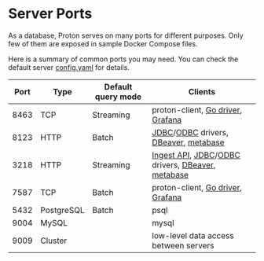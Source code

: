 # Server Ports

As a database, Proton serves on many ports for different purposes. Only few of them are exposed in sample Docker Compose files.

Here is a summary of common ports you may need. You can check the default server [config.yaml](https://github.com/timeplus-io/proton/blob/develop/programs/server/config.yaml) for details. 

| Port | Type       | Default query mode | Clients                                                      |
| ---- | ---------- | ------------------ | ------------------------------------------------------------ |
| 8463 | TCP        | Streaming          | proton-client, [Go driver](https://github.com/timeplus-io/proton-go-driver), [Grafana](https://github.com/timeplus-io/proton-grafana-source) |
| 8123 | HTTP       | Batch              | [JDBC](https://github.com/timeplus-io/proton-java-driver)/[ODBC](https://github.com/timeplus-io/proton-odbc) drivers, [DBeaver](https://github.com/timeplus-io/proton/tree/develop/examples/jdbc#connnect-to-proton-via-dbeaver), [metabase](https://github.com/timeplus-io/metabase-proton-driver) |
| 3218 | HTTP       | Streaming          | [Ingest API](proton-ingest-api), [JDBC](https://github.com/timeplus-io/proton-java-driver)/[ODBC](https://github.com/timeplus-io/proton-odbc) drivers, [DBeaver](https://github.com/timeplus-io/proton/tree/develop/examples/jdbc#connnect-to-proton-via-dbeaver), [metabase](https://github.com/timeplus-io/metabase-proton-driver) |
| 7587 | TCP        | Batch              | proton-client, [Go driver](https://github.com/timeplus-io/proton-go-driver), [Grafana](https://github.com/timeplus-io/proton-grafana-source) |
| 5432 | PostgreSQL | Batch              | psql                                                         |
| 9004 | MySQL      |                    | mysql                                                        |
| 9009 | Cluster    |                    | low-level data access between servers                        |

